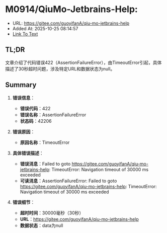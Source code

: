 # M0914/QiuMo-Jetbrains-Help:
- URL: https://gitee.com/guoyifanA/qiu-mo-jetbrains-help
- Added At: 2025-10-25 08:14:57
- [Link To Text](2025-10-25-m0914-qiumo-jetbrains-help_raw.md)

## TL;DR
文章介绍了代码错误422（AssertionFailureError），由TimeoutError引起，具体描述了30秒超时问题，涉及特定URL和数据状态为null。

## Summary
1. **错误信息**：
   - **错误代码**：422
   - **错误名称**：AssertionFailureError
   - **状态码**：42206

2. **错误原因**：
   - **原因名称**：TimeoutError

3. **具体错误描述**：
   - **错误消息**：Failed to goto https://gitee.com/guoyifanA/qiu-mo-jetbrains-help: TimeoutError: Navigation timeout of 30000 ms exceeded
   - **可读消息**：AssertionFailureError: Failed to goto https://gitee.com/guoyifanA/qiu-mo-jetbrains-help: TimeoutError: Navigation timeout of 30000 ms exceeded

4. **错误细节**：
   - **超时时间**：30000毫秒（30秒）
   - **URL**：https://gitee.com/guoyifanA/qiu-mo-jetbrains-help
   - **数据状态**：data为null
